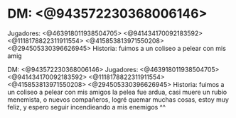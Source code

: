 # DM: <@943572230368006146>
Jugadores: <@463918011938504705> <@941434170092183592> <@1118178822311911554> <@415853813971550208> <@294505330396626945> 
Historia: fuimos a un coliseo a pelear con mis amig

DM: <@943572230368006146>
Jugadores: <@463918011938504705> <@941434170092183592> <@1118178822311911554> <@415853813971550208> <@294505330396626945> 
Historia: fuimos a un coliseo a pelear con mis amigos la pelea fue ardua, casi muere un rubio menemista, o nuevos compañeros, logré quemar muchas cosas, estoy muy feliz, y espero seguir incendieando a mis enemigos ^^

